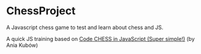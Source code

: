 # ChessProject
A Javascript chess game to test and learn about chess and JS.

A quick JS training based on <a href="https://www.youtube.com/watch?v=Qv0fvm5B0EM/" target="_blank">Code CHESS in JavaScript (Super simple!)</a> (by Ania Kubów)

